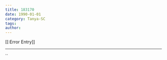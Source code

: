```yaml
---
title: 183170
date: 1990-01-01
category: Tanya-SC
tags: 
author: 
---
```


[[:Error Entry]]

---



``
